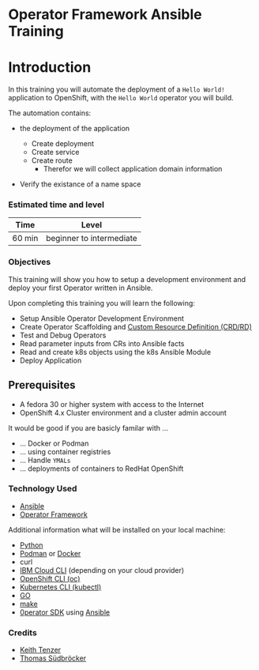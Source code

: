 # Operator Framework Ansible Training

# Introduction

In this training you will automate the deployment of a `Hello World!` application to OpenShift, with the `Hello World` operator you will build.

The automation contains:

* the deployment of the application 

  * Create deployment
  * Create service
  * Create route
    * Therefor we will collect application domain information

* Verify the existance of a name space

### Estimated time and level

|  Time | Level |  
| - | - | 
| 60 min | beginner to intermediate  | 

### Objectives

This training will show you how to setup a development environment and deploy your first Operator written in Ansible. 

Upon completing this training you will learn the following:

* Setup Ansible Operator Development Environment
* Create Operator Scaffolding and [Custom Resource Definition (CRD/RD)](https://docs.openshift.com/container-platform/4.5/rest_api/extension_apis/customresourcedefinition-apiextensions-k8s-io-v1.html)
* Test and Debug Operators
* Read parameter inputs from CRs into Ansible facts
* Read and create k8s objects using the k8s Ansible Module
* Deploy Application

## Prerequisites

* A fedora 30 or higher system with access to the Internet
* OpenShift 4.x Cluster environment and a cluster admin account

It would be good if you are basicly familar with ...

* ... Docker or Podman
* ... using container registries
* ... Handle `YMALs`
* ... deployments of containers to RedHat OpenShift

### Technology Used

* [Ansible](https://www.ansible.com/)
* [Operator Framework](https://operatorframework.io/)

Additional information what will be installed on your local machine:

* [Python](https://www.python.org/)
* [Podman](https://podman.io/) or [Docker](https://www.docker.com/get-started)
* curl
* [IBM Cloud CLI](https://cloud.ibm.com/docs/cli?topic=cli-getting-started) (depending on your cloud provider)
* [OpenShift CLI (oc)](https://docs.openshift.com/container-platform/4.5/welcome/index.html)
* [Kubernetes CLI (kubectl)](https://kubernetes.io/docs/reference/kubectl/kubectl/)
* [GO](https://golang.org/)
* [make](https://en.wikipedia.org/wiki/Make_(software))
* [0perator SDK](https://sdk.operatorframework.io/) using [Ansible](https://www.ansible.com/)

### Credits

* [Keith Tenzer](http://keithtenzer.com)
* [Thomas Südbröcker](https://twitter.com/tsuedbroecker)

